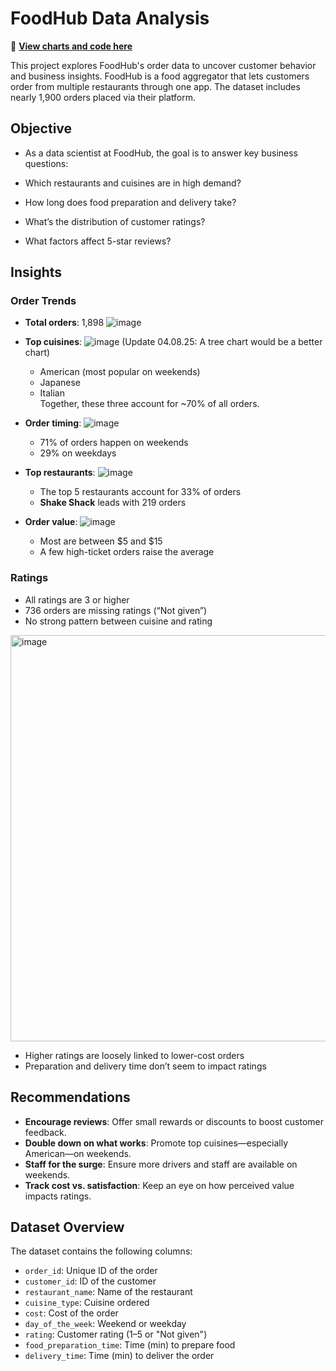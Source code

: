 # FoodHub Data Analysis

🔗 **[View charts and code here](https://github.com/omarqanalyst/EDA_FoodHub/blob/master/FDS_Project_LearnerNotebook_FullCode.ipynb)**

This project explores FoodHub's order data to uncover customer behavior and business insights. FoodHub is a food aggregator that lets customers order from multiple restaurants through one app. The dataset includes nearly 1,900 orders placed via their platform.

## Objective

- As a data scientist at FoodHub, the goal is to answer key business questions:

- Which restaurants and cuisines are in high demand?
- How long does food preparation and delivery take?
- What’s the distribution of customer ratings?
- What factors affect 5-star reviews?

## Insights

### Order Trends
- **Total orders**: 1,898
![image](https://github.com/user-attachments/assets/5635ddea-a3b9-4fc6-8261-add6b08760bc)

 
- **Top cuisines**:
![image](https://github.com/user-attachments/assets/cd5f4ea1-bbc0-4277-8ef1-79df0763adf7)
  (Update 04.08.25: A tree chart would be a better chart)
  - American (most popular on weekends)  
  - Japanese  
  - Italian  
  Together, these three account for ~70% of all orders.
- **Order timing**:
![image](https://github.com/user-attachments/assets/5f256800-764c-425c-b01e-bc331642ded9)

  - 71% of orders happen on weekends  
  - 29% on weekdays
- **Top restaurants**:
![image](https://github.com/user-attachments/assets/e3fb764d-7f47-4c38-aebf-7b1a2ee4a22f)
  - The top 5 restaurants account for 33% of orders  
  - **Shake Shack** leads with 219 orders
- **Order value**:
![image](https://github.com/user-attachments/assets/5845cd95-e24f-4526-9af9-a048c9e0a4f9)
 
  - Most are between $5 and $15  
  - A few high-ticket orders raise the average

### Ratings
- All ratings are 3 or higher
- 736 orders are missing ratings (“Not given”)
- No strong pattern between cuisine and rating

<img width="650" alt="image" src="https://github.com/user-attachments/assets/c2ecbaa7-8df3-4afb-a897-2e9b36c1ad69" />

- Higher ratings are loosely linked to lower-cost orders
- Preparation and delivery time don’t seem to impact ratings

## Recommendations

- **Encourage reviews**: Offer small rewards or discounts to boost customer feedback.
- **Double down on what works**: Promote top cuisines—especially American—on weekends.
- **Staff for the surge**: Ensure more drivers and staff are available on weekends.
- **Track cost vs. satisfaction**: Keep an eye on how perceived value impacts ratings.

## Dataset Overview

The dataset contains the following columns:

- `order_id`: Unique ID of the order  
- `customer_id`: ID of the customer  
- `restaurant_name`: Name of the restaurant  
- `cuisine_type`: Cuisine ordered  
- `cost`: Cost of the order  
- `day_of_the_week`: Weekend or weekday  
- `rating`: Customer rating (1–5 or "Not given")  
- `food_preparation_time`: Time (min) to prepare food  
- `delivery_time`: Time (min) to deliver the order
